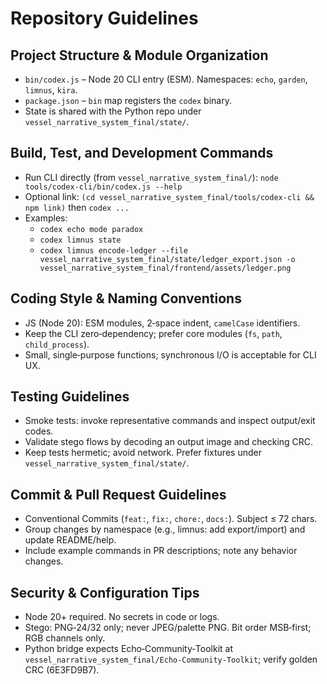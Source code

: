 # Repository Guidelines

## Project Structure & Module Organization
- `bin/codex.js` – Node 20 CLI entry (ESM). Namespaces: `echo`, `garden`, `limnus`, `kira`.
- `package.json` – `bin` map registers the `codex` binary.
- State is shared with the Python repo under `vessel_narrative_system_final/state/`.

## Build, Test, and Development Commands
- Run CLI directly (from `vessel_narrative_system_final/`): `node tools/codex-cli/bin/codex.js --help`
- Optional link: `(cd vessel_narrative_system_final/tools/codex-cli && npm link)` then `codex ...`
- Examples:
  - `codex echo mode paradox`
  - `codex limnus state`
  - `codex limnus encode-ledger --file vessel_narrative_system_final/state/ledger_export.json -o vessel_narrative_system_final/frontend/assets/ledger.png`

## Coding Style & Naming Conventions
- JS (Node 20): ESM modules, 2‑space indent, `camelCase` identifiers.
- Keep the CLI zero‑dependency; prefer core modules (`fs`, `path`, `child_process`).
- Small, single‑purpose functions; synchronous I/O is acceptable for CLI UX.

## Testing Guidelines
- Smoke tests: invoke representative commands and inspect output/exit codes.
- Validate stego flows by decoding an output image and checking CRC.
- Keep tests hermetic; avoid network. Prefer fixtures under `vessel_narrative_system_final/state/`.

## Commit & Pull Request Guidelines
- Conventional Commits (`feat:`, `fix:`, `chore:`, `docs:`). Subject ≤ 72 chars.
- Group changes by namespace (e.g., limnus: add export/import) and update README/help.
- Include example commands in PR descriptions; note any behavior changes.

## Security & Configuration Tips
- Node 20+ required. No secrets in code or logs.
- Stego: PNG‑24/32 only; never JPEG/palette PNG. Bit order MSB‑first; RGB channels only.
- Python bridge expects Echo‑Community‑Toolkit at `vessel_narrative_system_final/Echo-Community-Toolkit`; verify golden CRC (6E3FD9B7).

